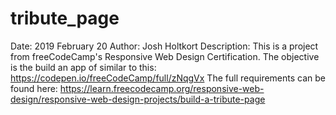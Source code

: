# tribute_page

Date: 2019 February 20
Author:  Josh Holtkort
Description:  This is a project from freeCodeCamp's Responsive Web Design Certification.  The objective is the build an app of similar to this:   https://codepen.io/freeCodeCamp/full/zNqgVx
The full requirements can be found here:  https://learn.freecodecamp.org/responsive-web-design/responsive-web-design-projects/build-a-tribute-page
